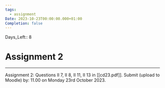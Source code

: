 ```yaml
---
tags:
  - assignment
Date: 2023-10-23T00:00:00.000+01:00
Completion: false
---
```

Days_Left:: 8
# Assignment 2
---

Assignment 2:
Questions II 7, II 8, II 11, II 13 in [[cd23.pdf]].
Submit (upload to Moodle) by: 11.00 on Monday 23rd October 2023.